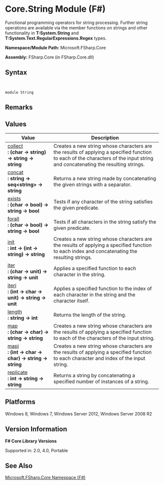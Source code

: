 # Core.String Module (F#)

Functional programming operators for string processing. Further string operations are available via the member functions on strings and other functionality in **T:System.String** and **T:System.Text.RegularExpressions.Regex** types.

**Namespace/Module Path:** Microsoft.FSharp.Core

**Assembly:** FSharp.Core (in FSharp.Core.dll)


## Syntax


```


module String

```



## Remarks

## Values


|Value|Description|
|-----|-----------|
|[collect](http://msdn.microsoft.com/en-us/library/9090ee26-f297-4abe-aa6a-8854d64ecf0f)<br />**: (char -&gt; string) -&gt; string -&gt; string**|Creates a new string whose characters are the results of applying a specified function to each of the characters of the input string and concatenating the resulting strings.|
|[concat](http://msdn.microsoft.com/en-us/library/a66f19e5-2002-4960-8ce8-eae1be77bc5f)<br />**: string -&gt; seq&lt;string&gt; -&gt; string**|Returns a new string made by concatenating the given strings with a separator.|
|[exists](http://msdn.microsoft.com/en-us/library/2a9952a0-7071-4d8f-b32b-90736d5aa781)<br />**: (char -&gt; bool) -&gt; string -&gt; bool**|Tests if any character of the string satisfies the given predicate.|
|[forall](http://msdn.microsoft.com/en-us/library/5ad8c75f-d513-42ac-915b-3261a7b82672)<br />**: (char -&gt; bool) -&gt; string -&gt; bool**|Tests if all characters in the string satisfy the given predicate.|
|[init](http://msdn.microsoft.com/en-us/library/2d42d3cd-a278-4dbf-8db5-c9433e312b08)<br />**: int -&gt; (int -&gt; string) -&gt; string**|Creates a new string whose characters are the results of applying a specified function to each index and concatenating the resulting strings.|
|[iter](http://msdn.microsoft.com/en-us/library/dad84486-fe93-4475-aea6-8735d463ac4d)<br />**: (char -&gt; unit) -&gt; string -&gt; unit**|Applies a specified function to each character in the string.|
|[iteri](http://msdn.microsoft.com/en-us/library/9f94dad5-53a2-44aa-a221-5000ccc03e5d)<br />**: (int -&gt; char -&gt; unit) -&gt; string -&gt; unit**|Applies a specified function to the index of each character in the string and the character itself.|
|[length](http://msdn.microsoft.com/en-us/library/c8b24dd5-c58f-4bc3-8eba-49543d02ea81)<br />**: string -&gt; int**|Returns the length of the string.|
|[map](http://msdn.microsoft.com/en-us/library/58fc5f63-f402-4790-baa5-2c8feeb1bcb1)<br />**: (char -&gt; char) -&gt; string -&gt; string**|Creates a new string whose characters are the results of applying a specified function to each of the characters of the input string.|
|[mapi](http://msdn.microsoft.com/en-us/library/08e0ae3c-dbfa-4bc2-9e02-91c023105f2d)<br />**: (int -&gt; char -&gt; char) -&gt; string -&gt; string**|Creates a new string whose characters are the results of applying a specified function to each character and index of the input string.|
|[replicate](http://msdn.microsoft.com/en-us/library/489cf6e9-e0a0-457a-9e9b-bf630a40a25b)<br />**: int -&gt; string -&gt; string**|Returns a string by concatenating a specified number of instances of a string.|

## Platforms
Windows 8, Windows 7, Windows Server 2012, Windows Server 2008 R2


## Version Information
**F# Core Library Versions**

Supported in: 2.0, 4.0, Portable




## See Also
[Microsoft.FSharp.Core Namespace &#40;F&#35;&#41;](Microsoft.FSharp.Core-Namespace-%28FSharp%29.md)

